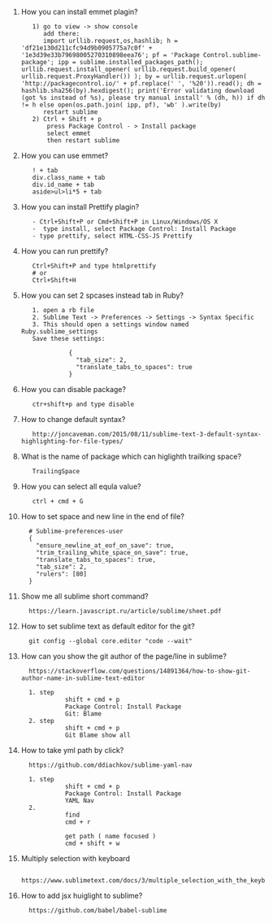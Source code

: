 1. How you can install emmet plagin?
          
          1) go to view -> show console
             add there:
             import urllib.request,os,hashlib; h = 'df21e130d211cfc94d9b0905775a7c0f' + '1e3d39e33b79698005270310898eea76'; pf = 'Package Control.sublime-package'; ipp = sublime.installed_packages_path(); urllib.request.install_opener( urllib.request.build_opener( urllib.request.ProxyHandler()) ); by = urllib.request.urlopen( 'http://packagecontrol.io/' + pf.replace(' ', '%20')).read(); dh = hashlib.sha256(by).hexdigest(); print('Error validating download (got %s instead of %s), please try manual install' % (dh, h)) if dh != h else open(os.path.join( ipp, pf), 'wb' ).write(by)
             restart sublime
          2) Ctrl + Shift + p
              press Package Control - > Install package 
              select emmet 
              then restart sublime
              
2. How you can use emmet?  
          
          ! + tab 
          div.class_name + tab
          div.id_name + tab
          aside>ul>li*5 + tab
          
3. How you can install Prettify plagin?
          
          - Ctrl+Shift+P or Cmd+Shift+P in Linux/Windows/OS X
          -  type install, select Package Control: Install Package
          - type prettify, select HTML-CSS-JS Prettify
          
4. How you can run prettify?
          
          Ctrl+Shift+P and type htmlprettify
          # or 
          Ctrl+Shift+H
5. How you can set 2 spcases instead tab in Ruby?
          
          1. open a rb file
          2. Sublime Text -> Preferences -> Settings -> Syntax Specific
          3. This should open a settings window named Ruby.sublime_settings
          Save these settings:

                    {
                      "tab_size": 2,
                      "translate_tabs_to_spaces": true
                    }
                    
                    
                    
6. How you can disable package?
          
          ctr+shift+p and type disable 

7. How to change default syntax?
          
          http://joncaveman.com/2015/08/11/sublime-text-3-default-syntax-highlighting-for-file-types/
8. What is the name of package which can higlighth trailking space?
          
          TrailingSpace
9. How you can select all equla value?
                    
          ctrl + cmd + G
10. How to set space and new line in the end of file?
          
          # Sublime-preferences-user
          {
            "ensure_newline_at_eof_on_save": true,
            "trim_trailing_white_space_on_save": true,
            "translate_tabs_to_spaces": true,
            "tab_size": 2,
            "rulers": [80]
          }
11. Show me all sublime short command?
          
          https://learn.javascript.ru/article/sublime/sheet.pdf
12. How to set sublime text as default editor for the git?
          
          git config --global core.editor "code --wait"
13. How can you show the git author of the page/line in sublime?

          https://stackoverflow.com/questions/14891364/how-to-show-git-author-name-in-sublime-text-editor
          
          1. step 
                    shift + cmd + p 
                    Package Control: Install Package
                    Git: Blame
          2. step 
                    shift + cmd + p
                    Git Blame show all
14. How to take yml path by click?
          
          https://github.com/ddiachkov/sublime-yaml-nav
          
          1. step 
                    shift + cmd + p 
                    Package Control: Install Package
                    YAML Nav
          2. 
                    find
                    cmd + r
                    
                    get path ( name focused )
                    cmd + shift + w
15. Multiply selection with keyboard

          https://www.sublimetext.com/docs/3/multiple_selection_with_the_keyboard.html
16. How to add jsx huiglight to sublime?

          https://github.com/babel/babel-sublime
